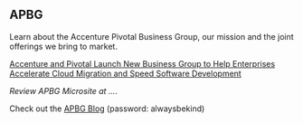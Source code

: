 
## APBG
Learn about the Accenture Pivotal Business Group, our mission and the joint offerings we bring to market.

[Accenture and Pivotal Launch New Business Group to Help Enterprises Accelerate Cloud Migration and Speed Software Development](https://newsroom.accenture.com/news/accenture-and-pivotal-launch-new-business-group-to-help-enterprises-accelerate-cloud-migration-and-speed-software-development.htm)

_Review APBG Microsite at ...._

Check out the [APBG Blog](https://blog.apbg.io/) (password: alwaysbekind)
